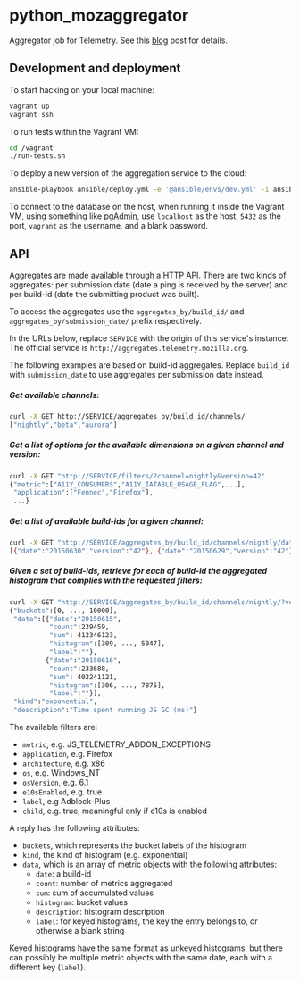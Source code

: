 # python_mozaggregator
Aggregator job for Telemetry. See this [blog](http://robertovitillo.com/2015/07/02/telemetry-metrics-roll-ups/) post for details. 

## Development and deployment

To start hacking on your local machine:
```bash
vagrant up
vagrant ssh
```

To run tests within the Vagrant VM:
```bash
cd /vagrant
./run-tests.sh
```

To deploy a new version of the aggregation service to the cloud:
```bash
ansible-playbook ansible/deploy.yml -e '@ansible/envs/dev.yml' -i ansible/inventory
```

To connect to the database on the host, when running it inside the Vagrant VM, using something like [pgAdmin](http://pgadmin.org/), use `localhost` as the host, `5432` as the port, `vagrant` as the username, and a blank password.

## API
Aggregates are made available through a HTTP API. There are two kinds of aggregates: per submission date (date a ping is received by the server) and per build-id (date the submitting product was built).

To access the aggregates use the ```aggregates_by/build_id/``` and ```aggregates_by/submission_date/``` prefix respectively.

In the URLs below, replace `SERVICE` with the origin of this service's instance. The official service is `http://aggregates.telemetry.mozilla.org`.

The following examples are based on build-id aggregates. Replace `build_id` with `submission_date` to use aggregates per submission date instead.

##### Get available channels:
```bash
curl -X GET http://SERVICE/aggregates_by/build_id/channels/
["nightly","beta","aurora"]
```

##### Get a list of options for the available dimensions on a given channel and version:
```bash
curl -X GET "http://SERVICE/filters/?channel=nightly&version=42"
{"metric":["A11Y_CONSUMERS","A11Y_IATABLE_USAGE_FLAG",...], 
 "application":["Fennec","Firefox"],
 ...}
```

##### Get a list of available build-ids for a given channel:
```bash
curl -X GET "http://SERVICE/aggregates_by/build_id/channels/nightly/dates/"
[{"date":"20150630","version":"42"}, {"date":"20150629","version":"42"}]
```

##### Given a set of build-ids, retrieve for each of build-id the aggregated histogram that complies with the requested filters:
```bash
curl -X GET "http://SERVICE/aggregates_by/build_id/channels/nightly/?version=41&dates=20150615,20150616&metric=GC_MS&os=Windows_NT"
{"buckets":[0, ..., 10000],
 "data":[{"date":"20150615",
          "count":239459,
          "sum": 412346123,
          "histogram":[309, ..., 5047],
          "label":""},
         {"date":"20150616",
          "count":233688,
          "sum": 402241121,
          "histogram":[306, ..., 7875],
          "label":""}],
 "kind":"exponential",
 "description":"Time spent running JS GC (ms)"}
```

The available filters are:
- `metric`, e.g. JS_TELEMETRY_ADDON_EXCEPTIONS
- `application`, e.g. Firefox
- `architecture`, e.g. x86
- `os`, e.g. Windows_NT
- `osVersion`, e.g. 6.1
- `e10sEnabled`, e.g. true
- `label`, e.g Adblock-Plus
- `child`, e.g. true, meaningful only if e10s is enabled

A reply has the following attributes:
- `buckets`, which represents the bucket labels of the histogram
- `kind`, the kind of histogram (e.g. exponential)
- `data`, which is an array of metric objects with the following attributes:
  - `date`: a build-id
  - `count`: number of metrics aggregated
  - `sum`: sum of accumulated values
  - `histogram`: bucket values
  - `description`: histogram description
  - `label`: for keyed histograms, the key the entry belongs to, or otherwise a blank string

Keyed histograms have the same format as unkeyed histograms, but there can possibly be multiple metric objects with the same date, each with a different key (`label`).
